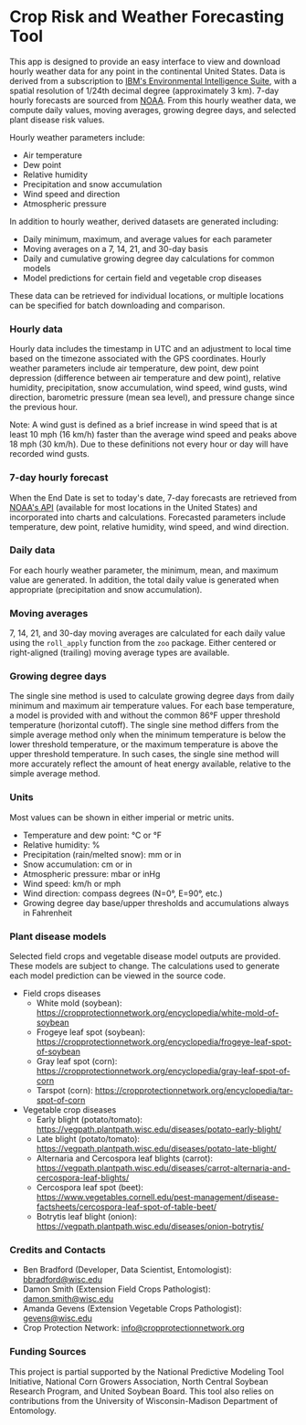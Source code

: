 # Crop Risk and Weather Forecasting Tool

This app is designed to provide an easy interface to view and download hourly weather data for any point in the continental United States. Data is derived from a subscription to [IBM's Environmental Intelligence Suite](https://www.ibm.com/products/environmental-intelligence), with a spatial resolution of 1/24th decimal degree (approximately 3 km). 7-day hourly forecasts are sourced from [NOAA](https://www.weather.gov/documentation/services-web-api). From this hourly weather data, we compute daily values, moving averages, growing degree days, and selected plant disease risk values.

Hourly weather parameters include:

-   Air temperature
-   Dew point
-   Relative humidity
-   Precipitation and snow accumulation
-   Wind speed and direction
-   Atmospheric pressure

In addition to hourly weather, derived datasets are generated including:

-   Daily minimum, maximum, and average values for each parameter
-   Moving averages on a 7, 14, 21, and 30-day basis
-   Daily and cumulative growing degree day calculations for common models
-   Model predictions for certain field and vegetable crop diseases

These data can be retrieved for individual locations, or multiple locations can be specified for batch downloading and comparison.

### Hourly data

Hourly data includes the timestamp in UTC and an adjustment to local time based on the timezone associated with the GPS coordinates. Hourly weather parameters include air temperature, dew point, dew point depression (difference between air temperature and dew point), relative humidity, precipitation, snow accumulation, wind speed, wind gusts, wind direction, barometric pressure (mean sea level), and pressure change since the previous hour.

Note: A wind gust is defined as a brief increase in wind speed that is at least 10 mph (16 km/h) faster than the average wind speed and peaks above 18 mph (30 km/h). Due to these definitions not every hour or day will have recorded wind gusts.

### 7-day hourly forecast

When the End Date is set to today's date, 7-day forecasts are retrieved from [NOAA's API](https://www.weather.gov/documentation/services-web-api) (available for most locations in the United States) and incorporated into charts and calculations. Forecasted parameters include temperature, dew point, relative humidity, wind speed, and wind direction.

### Daily data

For each hourly weather parameter, the minimum, mean, and maximum value are generated. In addition, the total daily value is generated when appropriate (precipitation and snow accumulation).

### Moving averages

7, 14, 21, and 30-day moving averages are calculated for each daily value using the `roll_apply` function from the `zoo` package. Either centered or right-aligned (trailing) moving average types are available.

### Growing degree days

The single sine method is used to calculate growing degree days from daily minimum and maximum air temperature values. For each base temperature, a model is provided with and without the common 86°F upper threshold temperature (horizontal cutoff). The single sine method differs from the simple average method only when the minimum temperature is below the lower threshold temperature, or the maximum temperature is above the upper threshold temperature. In such cases, the single sine method will more accurately reflect the amount of heat energy available, relative to the simple average method.

### Units

Most values can be shown in either imperial or metric units.

-   Temperature and dew point: °C or °F
-   Relative humidity: %
-   Precipitation (rain/melted snow): mm or in
-   Snow accumulation: cm or in
-   Atmospheric pressure: mbar or inHg
-   Wind speed: km/h or mph
-   Wind direction: compass degrees (N=0°, E=90°, etc.)
-   Growing degree day base/upper thresholds and accumulations always in Fahrenheit

### Plant disease models

Selected field crops and vegetable disease model outputs are provided. These models are subject to change. The calculations used to generate each model prediction can be viewed in the source code.

-   Field crops diseases
    -   White mold (soybean): <https://cropprotectionnetwork.org/encyclopedia/white-mold-of-soybean>
    -   Frogeye leaf spot (soybean): <https://cropprotectionnetwork.org/encyclopedia/frogeye-leaf-spot-of-soybean>
    -   Gray leaf spot (corn): <https://cropprotectionnetwork.org/encyclopedia/gray-leaf-spot-of-corn>
    -   Tarspot (corn): <https://cropprotectionnetwork.org/encyclopedia/tar-spot-of-corn>
-   Vegetable crop diseases
    -   Early blight (potato/tomato): <https://vegpath.plantpath.wisc.edu/diseases/potato-early-blight/>
    -   Late blight (potato/tomato): <https://vegpath.plantpath.wisc.edu/diseases/potato-late-blight/>
    -   Alternaria and Cercospora leaf blights (carrot): <https://vegpath.plantpath.wisc.edu/diseases/carrot-alternaria-and-cercospora-leaf-blights/>
    -   Cercospora leaf spot (beet): <https://www.vegetables.cornell.edu/pest-management/disease-factsheets/cercospora-leaf-spot-of-table-beet/>
    -   Botrytis leaf blight (onion): <https://vegpath.plantpath.wisc.edu/diseases/onion-botrytis/>

### Credits and Contacts

-   Ben Bradford (Developer, Data Scientist, Entomologist): [bbradford\@wisc.edu](mailto:bbradford@wisc.edu)
-   Damon Smith (Extension Field Crops Pathologist): [damon.smith\@wisc.edu](mailto:damon.smith@wisc.edu)
-   Amanda Gevens (Extension Vegetable Crops Pathologist): [gevens\@wisc.edu](mailto:gevens@wisc.edu)
-   Crop Protection Network: [info\@cropprotectionnetwork.org](mailto:info@cropprotectionnetwork.org)

### Funding Sources

This project is partial supported by the National Predictive Modeling Tool Initiative, National Corn Growers Association, North Central Soybean Research Program, and United Soybean Board. This tool also relies on contributions from the University of Wisconsin-Madison Department of Entomology.
